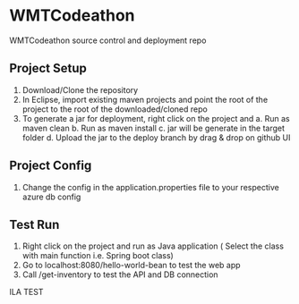 # WMTCodeathon
WMTCodeathon source control and deployment repo

Project Setup
-------------
1. Download/Clone the repository
2. In Eclipse, import existing maven projects and point the root of the project to the root of the downloaded/cloned repo
3. To generate a jar for deployment, right click on the project and
    a. Run as maven clean
    b. Run as maven install
    c. jar will be generate in the target folder
    d. Upload the jar to the deploy branch by drag & drop on github UI
    
Project Config
--------------
1. Change the config in the application.properties file to your respective azure db config

Test Run
---------
1. Right click on the project and run as Java application ( Select the class with main function i.e. Spring boot class)
2. Go to localhost:8080/hello-world-bean to test the web app
3. Call /get-inventory to test the API and DB connection


ILA TEST